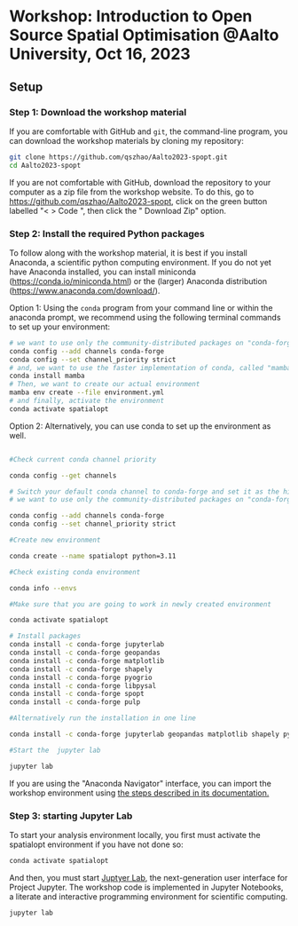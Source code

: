# Workshop: Introduction to Open Source Spatial Optimisation @Aalto University, Oct 16, 2023

## Setup

### Step 1: Download the workshop material

If you are comfortable with GitHub and `git`, the command-line program, you can download the workshop materials by cloning my repository:

```sh
git clone https://github.com/qszhao/Aalto2023-spopt.git
cd Aalto2023-spopt
```

If you are not comfortable with GitHub, download the repository to your computer as a zip file from the workshop website. To do this, go to <https://github.com/qszhao/Aalto2023-spopt>, click on the green button labelled "< > Code <i class="fa-regular fa-angle-down"></i>", then click the "<i class="fa-regular fa-file-zipper"></i> Download Zip" option. 

### Step 2: Install the required Python packages

To follow along with the workshop material, it is best if you install Anaconda, a scientific python computing environment. If you do not yet have Anaconda installed, you can install miniconda
(<https://conda.io/miniconda.html>) or the (larger) Anaconda distribution (<https://www.anaconda.com/download/>). 

Option 1: 
Using the `conda` program from your command line or within the anaconda prompt, we recommend using the following terminal commands to set up your environment: 

```bash
# we want to use only the community-distributed packages on "conda-forge" 
conda config --add channels conda-forge
conda config --set channel_priority strict
# and, we want to use the faster implementation of conda, called "mamba"
conda install mamba
# Then, we want to create our actual environment
mamba env create --file environment.yml
# and finally, activate the environment
conda activate spatialopt
```
Option 2:
Alternatively, you can use conda to set up the environment as well.

```bash

#Check current conda channel priority

conda config --get channels

# Switch your default conda channel to conda-forge and set it as the highest priority
# we want to use only the community-distributed packages on "conda-forge" 

conda config --add channels conda-forge 
conda config --set channel_priority strict

#Create new environment

conda create --name spatialopt python=3.11

#Check existing conda environment

conda info --envs

#Make sure that you are going to work in newly created environment

conda activate spatialopt

# Install packages
conda install -c conda-forge jupyterlab
conda install -c conda-forge geopandas
conda install -c conda-forge matplotlib
conda install -c conda-forge shapely
conda install -c conda-forge pyogrio
conda install -c conda-forge libpysal
conda install -c conda-forge spopt
conda install -c conda-forge pulp

#Alternatively run the installation in one line

conda install -c conda-forge jupyterlab geopandas matplotlib shapely pyogrio libpysal spopt pulp  

#Start the  jupyter lab

jupyter lab

```

If you are using the "Anaconda Navigator" interface, you can import the workshop environment using [the steps described in its documentation.](https://docs.anaconda.com/free/navigator/tutorials/manage-environments/#importing-an-environment)

### Step 3: starting Jupyter Lab

To start your analysis environment locally, you first must activate the spatialopt environment if you have not done so: 
```bash
conda activate spatialopt
```

And then, you must start [Juptyer Lab](https://jupyterlab.readthedocs.io/en/stable/), the next-generation user interface for Project Jupyter. The workshop code is implemented in Jupyter Notebooks, a literate and interactive programming environment for scientific computing.

```bash
jupyter lab
```
